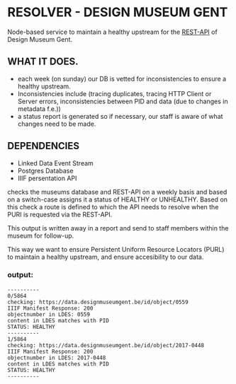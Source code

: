 # RESOLVER  - DESIGN MUSEUM GENT
Node-based service to maintain a healthy upstream for the [REST-API](https://github.com/oliviervd/dmg-rest-api) of Design Museum Gent.

## WHAT IT DOES. 
* each week (on sunday) our DB is vetted for inconsistencies to ensure a healthy upstream.
* Inconsistencies include (tracing duplicates, tracing HTTP Client or Server errors, inconsistencies between PID and data (due to changes in metadata f.e.))
* a status report is generated so if necessary, our staff is aware of what changes need to be made.

## DEPENDENCIES 
* Linked Data Event Stream
* Postgres Database
* IIIF persentation API

checks the museums database and REST-API on a weekly basis and based on a switch-case assigns it a status of HEALTHY or UNHEALTHY. Based on this check a route is defined to which the API needs to resolve when the PURI is requested via the REST-API. 

This output is written away in a report and send to staff members within the museum for follow-up.   

This way we want to ensure Persistent Uniform Resource Locators (PURL) to maintain a healthy upstream, and ensure accesibility to our data.  

### output:

```
----------
0/5864
checking: https://data.designmuseumgent.be/id/object/0559
IIIF Manifest Response: 200
objectnumber in LDES: 0559
content in LDES matches with PID
STATUS: HEALTHY
----------
1/5864
checking: https://data.designmuseumgent.be/id/object/2017-0448
IIIF Manifest Response: 200
objectnumber in LDES: 2017-0448
content in LDES matches with PID
STATUS: HEALTHY
----------
```



